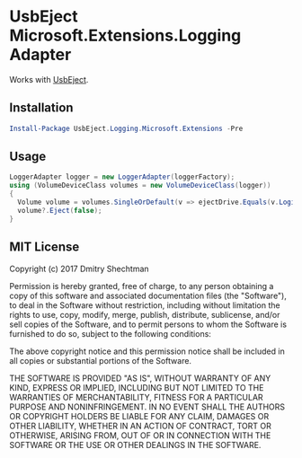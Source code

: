 # UsbEject Microsoft.Extensions.Logging Adapter

Works with [UsbEject](https://github.com/CHDKUtil/UsbEject).

## Installation

```PowerShell
Install-Package UsbEject.Logging.Microsoft.Extensions -Pre
```

## Usage

```csharp
LoggerAdapter logger = new LoggerAdapter(loggerFactory);
using (VolumeDeviceClass volumes = new VolumeDeviceClass(logger))
{
  Volume volume = volumes.SingleOrDefault(v => ejectDrive.Equals(v.LogicalDrive));
  volume?.Eject(false);
}
```

## MIT License

Copyright (c) 2017 Dmitry Shechtman

Permission is hereby granted, free of charge, to any person obtaining a copy
of this software and associated documentation files (the "Software"), to deal
in the Software without restriction, including without limitation the rights
to use, copy, modify, merge, publish, distribute, sublicense, and/or sell
copies of the Software, and to permit persons to whom the Software is
furnished to do so, subject to the following conditions:

The above copyright notice and this permission notice shall be included in all
copies or substantial portions of the Software.

THE SOFTWARE IS PROVIDED "AS IS", WITHOUT WARRANTY OF ANY KIND, EXPRESS OR
IMPLIED, INCLUDING BUT NOT LIMITED TO THE WARRANTIES OF MERCHANTABILITY,
FITNESS FOR A PARTICULAR PURPOSE AND NONINFRINGEMENT. IN NO EVENT SHALL THE
AUTHORS OR COPYRIGHT HOLDERS BE LIABLE FOR ANY CLAIM, DAMAGES OR OTHER
LIABILITY, WHETHER IN AN ACTION OF CONTRACT, TORT OR OTHERWISE, ARISING FROM,
OUT OF OR IN CONNECTION WITH THE SOFTWARE OR THE USE OR OTHER DEALINGS IN THE
SOFTWARE.
